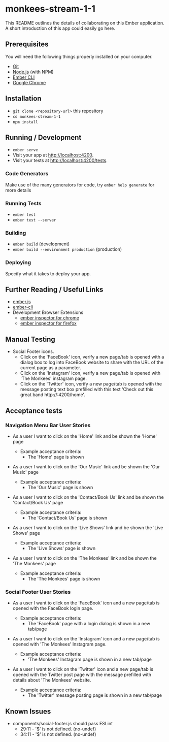 # monkees-stream-1-1

This README outlines the details of collaborating on this Ember application.
A short introduction of this app could easily go here.

## Prerequisites

You will need the following things properly installed on your computer.

* [Git](https://git-scm.com/)
* [Node.js](https://nodejs.org/) (with NPM)
* [Ember CLI](https://ember-cli.com/)
* [Google Chrome](https://google.com/chrome/)

## Installation

* `git clone <repository-url>` this repository
* `cd monkees-stream-1-1`
* `npm install`

## Running / Development

* `ember serve`
* Visit your app at [http://localhost:4200](http://localhost:4200).
* Visit your tests at [http://localhost:4200/tests](http://localhost:4200/tests).

### Code Generators

Make use of the many generators for code, try `ember help generate` for more details

### Running Tests

* `ember test`
* `ember test --server`

### Building

* `ember build` (development)
* `ember build --environment production` (production)

### Deploying

Specify what it takes to deploy your app.

## Further Reading / Useful Links

* [ember.js](https://emberjs.com/)
* [ember-cli](https://ember-cli.com/)
* Development Browser Extensions
  * [ember inspector for chrome](https://chrome.google.com/webstore/detail/ember-inspector/bmdblncegkenkacieihfhpjfppoconhi)
  * [ember inspector for firefox](https://addons.mozilla.org/en-US/firefox/addon/ember-inspector/)

## Manual Testing

* Social Footer icons.
  * Click on the 'FaceBook' icon, verify a new page/tab is opened with a dialog box to log into FaceBook website to share with the URL of the current page as a parameter.
  * Click on the 'Instagram' icon, verify a new page/tab is opened with 'The Monkees' instagram page.
  * Click on the 'Twitter' icon, verify a new page/tab is opened with the message posting text box prefilled with this text 'Check out this great band http://<url of the current page>:4200/home'.


## Acceptance tests

### Navigation Menu Bar User Stories

* As a user I want to click on the 'Home' link and be shown the 'Home' page

  * Example acceptance criteria:
    * The 'Home' page is shown

* As a user I want to click on the 'Our Music' link and be shown the 'Our Music' page

  * Example acceptance criteria:  
    * The 'Our Music' page is shown

* As a user I want to click on the 'Contact/Book Us' link and be shown the 'Contact/Book Us' page

  * Example acceptance criteria:
    * The 'Contact/Book Us' page is shown

* As a user I want to click on the 'Live Shows' link and be shown the 'Live Shows' page

  * Example acceptance criteria:
    * The 'Live Shows' page is shown

* As a user I want to click on the 'The Monkees' link and be shown the 'The Monkees' page

  * Example acceptance criteria:
    * The 'The Monkees' page is shown

### Social Footer User Stories

* As a user I want to click on the 'FaceBook' icon and a new page/tab is opened with the FaceBook login page.

  * Example acceptance criteria:
    * The 'FaceBook' page with a login dialog is shown in a new tab/page

* As a user I want to click on the 'Instagram' icon and a new page/tab is opened with 'The Monkees' Instagram page.

  * Example acceptance criteria:
    * 'The Monkees' Instagram page is shown in a new tab/page

* As a user I want to click on the 'Twitter' icon and a new page/tab is opened with the Twitter post page with the message prefilled with details about 'The Monkees' website.

  * Example acceptance criteria:
    * The 'Twitter' message posting page is shown in a new tab/page


## Known Issues
* components/social-footer.js should pass ESLint
  * 29:11 - '$' is not defined. (no-undef)
  * 34:11 - '$' is not defined. (no-undef)
